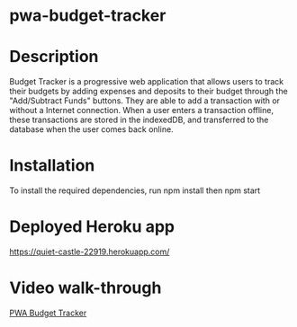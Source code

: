 # pwa-budget-tracker

# Description
Budget Tracker is a progressive web application that allows users to track their budgets by adding expenses and deposits to their budget through the "Add/Subtract Funds" buttons. They are able to add a transaction with or without a Internet connection. When a user enters a transaction  offline, these transactions are stored in the indexedDB, and transferred to the database when the user comes back online.

# Installation

To install the required dependencies, run npm install
then npm start

# Deployed Heroku app
https://quiet-castle-22919.herokuapp.com/

# Video walk-through


[PWA Budget Tracker](https://watch.screencastify.com/v/n8dU9zKVCVlL97zAa9pG)
